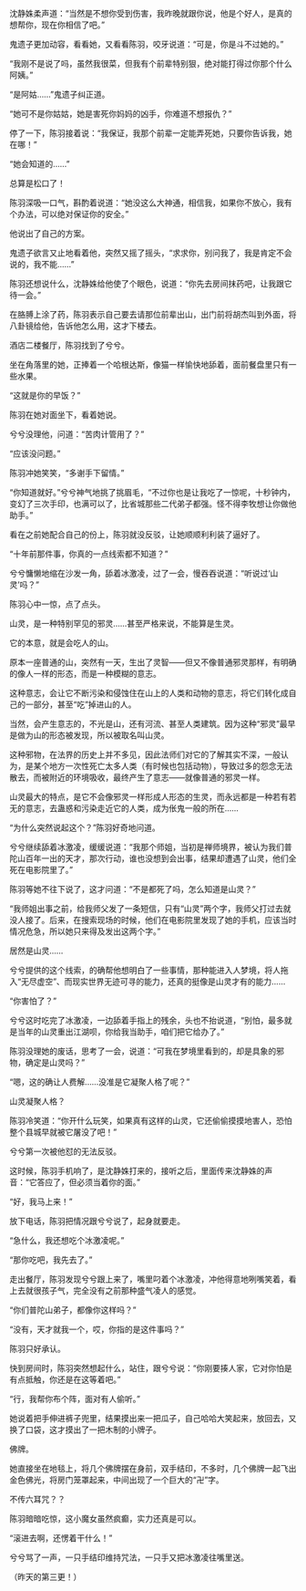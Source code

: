 沈静姝柔声道：“当然是不想你受到伤害，我昨晚就跟你说，他是个好人，是真的想帮你，现在你相信了吧。”

鬼遗子更加动容，看看她，又看看陈羽，咬牙说道：“可是，你是斗不过她的。”

“我刚不是说了吗，虽然我很菜，但我有个前辈特别狠，绝对能打得过你那个什么阿姨。”

“是阿姑……”鬼遗子纠正道。

“她可不是你姑姑，她是害死你妈妈的凶手，你难道不想报仇？”

停了一下，陈羽接着说：“我保证，我那个前辈一定能弄死她，只要你告诉我，她在哪！”

“她会知道的……”

总算是松口了！

陈羽深吸一口气，斟酌着说道：“她没这么大神通，相信我，如果你不放心，我有个办法，可以绝对保证你的安全。”

他说出了自己的方案。

鬼遗子欲言又止地看着他，突然又摇了摇头，“求求你，别问我了，我是肯定不会说的，我不能……”

陈羽还想说什么，沈静姝给他使了个眼色，说道：“你先去房间抹药吧，让我跟它待一会。”

在胳膊上涂了药，陈羽表示自己要去请那位前辈出山，出门前将胡杰叫到外面，将八卦镜给他，告诉他怎么用，这才下楼去。

酒店二楼餐厅，陈羽找到了兮兮。

坐在角落里的她，正捧着一个哈根达斯，像猫一样愉快地舔着，面前餐盘里只有一些水果。

“这就是你的早饭？”

陈羽在她对面坐下，看着她说。

兮兮没理他，问道：“苦肉计管用了？”

“应该没问题。”

陈羽冲她笑笑，“多谢手下留情。”

“你知道就好。”兮兮神气地挑了挑眉毛，“不过你也是让我吃了一惊呢，十秒钟内，变幻了三次手印，也满可以了，比省城那些二代弟子都强。怪不得李牧想让你做他助手。”

看在之前她配合自己的份上，陈羽就没反驳，让她顺顺利利装了逼好了。

“十年前那件事，你真的一点线索都不知道？”

兮兮慵懒地缩在沙发一角，舔着冰激凌，过了一会，慢吞吞说道：“听说过‘山灵’吗？”

陈羽心中一惊，点了点头。

山灵，是一种特别罕见的邪灵……甚至严格来说，不能算是生灵。

它的本意，就是会吃人的山。

原本一座普通的山，突然有一天，生出了灵智——但又不像普通邪灵那样，有明确的像人一样的形态，而是一种模糊的意志。

这种意志，会让它不断污染和侵蚀住在山上的人类和动物的意志，将它们转化成自己的一部分，甚至“吃”掉进山的人。

当然，会产生意志的，不光是山，还有河流、甚至人类建筑。因为这种“邪灵”最早是做为山的形态被发现，所以被取名叫山灵。

这种邪物，在法界的历史上并不多见，因此法师们对它的了解其实不深，一般认为，是某个地方一次性死亡太多人类（有时候也包括动物），导致过多的怨念无法散去，而被附近的环境吸收，最终产生了意志——就像普通的邪灵一样。

山灵最大的特点，是它不会像邪灵一样形成人形态的生灵，而永远都是一种若有若无的意志，去蛊惑和污染走近它的人类，成为伥鬼一般的所在……

“为什么突然说起这个？”陈羽好奇地问道。

兮兮继续舔着冰激凌，缓缓说道：“我那个师姐，当初是禅师境界，被认为我们普陀山百年一出的天才，那次行动，谁也没想到会出事，结果却遭遇了山灵，他们全死在电影院里了。”

陈羽等她不往下说了，这才问道：“不是都死了吗，怎么知道是山灵？”

“我师姐出事之前，给我师父发了一条短信，只有“山灵”两个字，我师父打过去就没人接了。后来，在搜索现场的时候，他们在电影院里发现了她的手机，应该当时情况危急，所以她只来得及发出这两个字。”

居然是山灵……

兮兮提供的这个线索，的确帮他想明白了一些事情，那种能进入人梦境，将人拖入“无尽虚空”、而现实世界无迹可寻的能力，还真的挺像是山灵才有的能力……

“你害怕了？”

兮兮这时吃完了冰激凌，一边舔着手指上的残余，头也不抬说道，“别怕，最多就是当年的山灵重出江湖呗，你给我当助手，咱们把它给办了。”

陈羽没理她的废话，思考了一会，说道：“可我在梦境里看到的，却是具象的邪物，确定是山灵吗？”

“嗯，这的确让人费解……没准是它凝聚人格了呢？”

山灵凝聚人格？

陈羽冷笑道：“你开什么玩笑，如果真有这样的山灵，它还偷偷摸摸地害人，恐怕整个县城早就被它屠没了吧！”

兮兮第一次被他怼的无法反驳。

这时候，陈羽手机响了，是沈静姝打来的，接听之后，里面传来沈静姝的声音：“它答应了，但必须当着你的面。”

“好，我马上来！”

放下电话，陈羽把情况跟兮兮说了，起身就要走。

“急什么，我还想吃个冰激凌呢。”

“那你吃吧，我先去了。”

走出餐厅，陈羽发现兮兮跟上来了，嘴里叼着个冰激凌，冲他得意地咧嘴笑着，看上去就很孩子气，完全没有之前那种盛气凌人的感觉。

“你们普陀山弟子，都像你这样吗？”

“没有，天才就我一个，哎，你指的是这件事吗？”

陈羽只好承认。

快到房间时，陈羽突然想起什么，站住，跟兮兮说：“你刚要揍人家，它对你怕是有点抵触，你还是在这等着吧。”

“行，我帮你布个阵，面对有人偷听。”

她说着把手伸进裤子兜里，结果摸出来一把瓜子，自己哈哈大笑起来，放回去，又换了口袋，这才摸出了一把木制的小牌子。

佛牌。

她直接坐在地毯上，将几个佛牌摆在身前，双手结印，不多时，几个佛牌一起飞出金色佛光，将房门笼罩起来，中间出现了一个巨大的“卍”字。

不传六耳咒？？

陈羽暗暗吃惊，这小魔女虽然疯癫，实力还真是可以。

“滚进去啊，还愣着干什么！”

兮兮骂了一声，一只手结印维持咒法，一只手又把冰激凌往嘴里送。

（昨天的第三更！）
